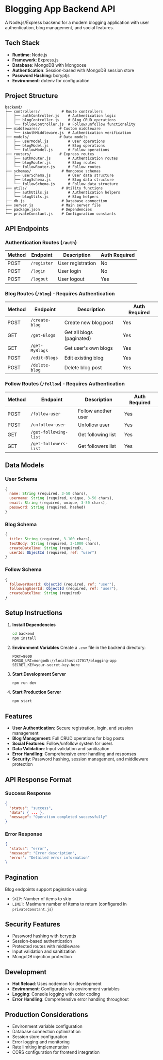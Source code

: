 # Blogging App Backend API

A Node.js/Express backend for a modern blogging application with user authentication, blog management, and social features.

## Tech Stack

- **Runtime**: Node.js
- **Framework**: Express.js
- **Database**: MongoDB with Mongoose
- **Authentication**: Session-based with MongoDB session store
- **Password Hashing**: bcryptjs
- **Environment**: dotenv for configuration

## Project Structure

```
backend/
├── controllers/          # Route controllers
│   ├── authController.js    # Authentication logic
│   ├── blogController.js    # Blog CRUD operations
│   └── followController.js  # Follow/unfollow functionality
├── middlewares/         # Custom middleware
│   └── isAuthMiddleware.js  # Authentication verification
├── models/              # Data models
│   ├── userModel.js         # User operations
│   ├── blogModel.js         # Blog operations
│   └── followModel.js       # Follow operations
├── routers/             # Express routes
│   ├── authRouter.js        # Authentication routes
│   ├── blogRouter.js        # Blog routes
│   └── followRouter.js      # Follow routes
├── schemas/              # Mongoose schemas
│   ├── userSchema.js        # User data structure
│   ├── blogSchema.js        # Blog data structure
│   └── followSchema.js      # Follow data structure
├── utils/                # Utility functions
│   ├── authUtils.js         # Authentication helpers
│   └── blogUtils.js         # Blog helpers
├── db.js                 # Database connection
├── server.js             # Main server file
├── package.json          # Dependencies
└── privateConstant.js    # Configuration constants
```

## API Endpoints

### Authentication Routes (`/auth`)

| Method | Endpoint | Description | Auth Required |
|--------|----------|-------------|---------------|
| POST | `/register` | User registration | No |
| POST | `/login` | User login | No |
| POST | `/logout` | User logout | Yes |

### Blog Routes (`/blog`) - Requires Authentication

| Method | Endpoint | Description | Auth Required |
|--------|----------|-------------|---------------|
| POST | `/create-blog` | Create new blog post | Yes |
| GET | `/get-Blogs` | Get all blogs (paginated) | Yes |
| GET | `/get-MyBlogs` | Get user's own blogs | Yes |
| POST | `/edit-Blogs` | Edit existing blog | Yes |
| POST | `/delete-blog` | Delete blog post | Yes |

### Follow Routes (`/follow`) - Requires Authentication

| Method | Endpoint | Description | Auth Required |
|--------|----------|-------------|---------------|
| POST | `/follow-user` | Follow another user | Yes |
| POST | `/unfollow-user` | Unfollow user | Yes |
| GET | `/get-following-list` | Get following list | Yes |
| GET | `/get-followers-list` | Get followers list | Yes |

## Data Models

### User Schema
```javascript
{
  name: String (required, 3-50 chars),
  username: String (required, unique, 3-50 chars),
  email: String (required, unique, 3-50 chars),
  password: String (required, hashed)
}
```

### Blog Schema
```javascript
{
  title: String (required, 3-100 chars),
  textBody: String (required, 3-1000 chars),
  createDateTime: String (required),
  userId: ObjectId (required, ref: "user")
}
```

### Follow Schema
```javascript
{
  followerUserId: ObjectId (required, ref: "user"),
  followingUserId: ObjectId (required, ref: "user"),
  createDateTime: String (required)
}
```

## Setup Instructions

1. **Install Dependencies**
   ```bash
   cd backend
   npm install
   ```

2. **Environment Variables**
   Create a `.env` file in the backend directory:
   ```env
   PORT=8000
   MONGO_URI=mongodb://localhost:27017/blogging-app
   SECRET_KEY=your-secret-key-here
   ```

3. **Start Development Server**
   ```bash
   npm run dev
   ```

4. **Start Production Server**
   ```bash
   npm start
   ```

## Features

- **User Authentication**: Secure registration, login, and session management
- **Blog Management**: Full CRUD operations for blog posts
- **Social Features**: Follow/unfollow system for users
- **Data Validation**: Input validation and sanitization
- **Error Handling**: Comprehensive error handling and responses
- **Security**: Password hashing, session management, and middleware protection

## API Response Format

### Success Response
```json
{
  "status": "success",
  "data": { ... },
  "message": "Operation completed successfully"
}
```

### Error Response
```json
{
  "status": "error",
  "message": "Error description",
  "error": "Detailed error information"
}
```

## Pagination

Blog endpoints support pagination using:
- `SKIP`: Number of items to skip
- `LIMIT`: Maximum number of items to return (configured in `privateConstant.js`)

## Security Features

- Password hashing with bcryptjs
- Session-based authentication
- Protected routes with middleware
- Input validation and sanitization
- MongoDB injection protection

## Development

- **Hot Reload**: Uses nodemon for development
- **Environment**: Configurable via environment variables
- **Logging**: Console logging with color coding
- **Error Handling**: Comprehensive error handling throughout

## Production Considerations

- Environment variable configuration
- Database connection optimization
- Session store configuration
- Error logging and monitoring
- Rate limiting implementation
- CORS configuration for frontend integration
